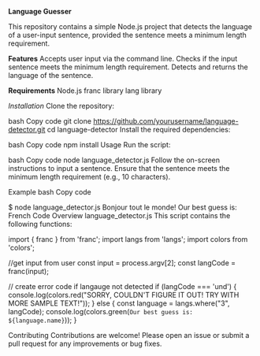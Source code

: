 **Language Guesser**

This repository contains a simple Node.js project that detects the language of a user-input sentence, provided the sentence meets a minimum length requirement.

**Features**
Accepts user input via the command line.
Checks if the input sentence meets the minimum length requirement.
Detects and returns the language of the sentence.

**Requirements**
Node.js
franc library
lang library

*Installation*
Clone the repository:

bash
Copy code
git clone https://github.com/yourusername/language-detector.git
cd language-detector
Install the required dependencies:

bash
Copy code
npm install
Usage
Run the script:

bash
Copy code
node language_detector.js
Follow the on-screen instructions to input a sentence. Ensure that the sentence meets the minimum length requirement (e.g., 10 characters).

Example
bash
Copy code

$ node language_detector.js Bonjour tout le monde!
Our best guess is: French
Code Overview
language_detector.js
This script contains the following functions:

import { franc } from 'franc';
import langs from 'langs';
import colors from 'colors';
 
//get input from user
const input = process.argv[2];
const langCode = franc(input);

// create error code if langauge not detected
if (langCode === 'und') {
  console.log(colors.red("SORRY, COULDN'T FIGURE IT OUT! TRY WITH MORE SAMPLE TEXT!"));
} else {
  const language = langs.where("3", langCode);
  console.log(colors.green(`Our best guess is: ${language.name}`));
}

Contributing
Contributions are welcome! Please open an issue or submit a pull request for any improvements or bug fixes.


